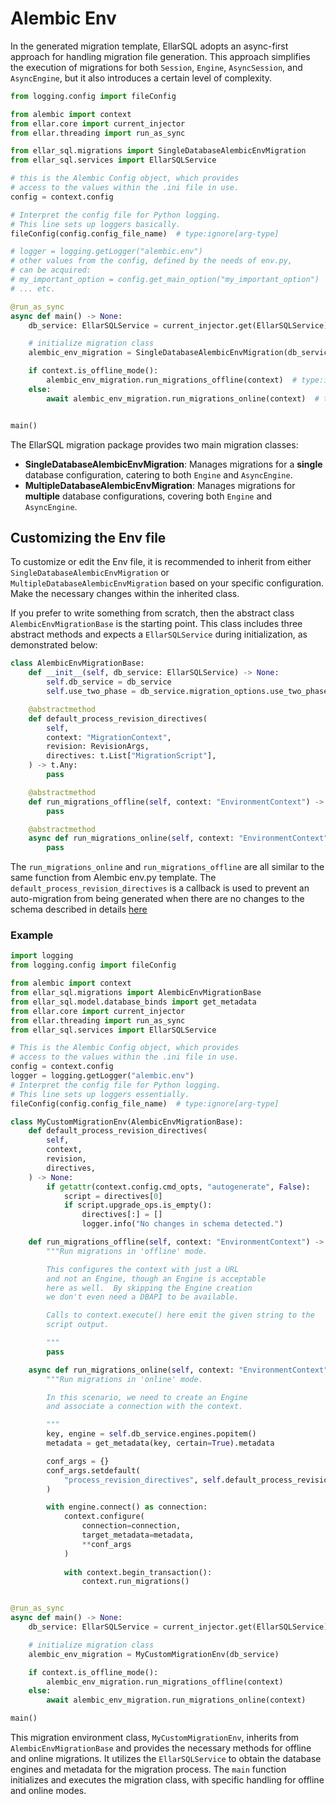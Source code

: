 # **Alembic Env**

In the generated migration template, EllarSQL adopts an async-first approach for handling migration file generation. 
This approach simplifies the execution of migrations for both `Session`, `Engine`, `AsyncSession`, and `AsyncEngine`, 
but it also introduces a certain level of complexity.

```python
from logging.config import fileConfig

from alembic import context
from ellar.core import current_injector
from ellar.threading import run_as_sync

from ellar_sql.migrations import SingleDatabaseAlembicEnvMigration
from ellar_sql.services import EllarSQLService

# this is the Alembic Config object, which provides
# access to the values within the .ini file in use.
config = context.config

# Interpret the config file for Python logging.
# This line sets up loggers basically.
fileConfig(config.config_file_name)  # type:ignore[arg-type]

# logger = logging.getLogger("alembic.env")
# other values from the config, defined by the needs of env.py,
# can be acquired:
# my_important_option = config.get_main_option("my_important_option")
# ... etc.

@run_as_sync
async def main() -> None:
    db_service: EllarSQLService = current_injector.get(EllarSQLService)

    # initialize migration class
    alembic_env_migration = SingleDatabaseAlembicEnvMigration(db_service)

    if context.is_offline_mode():
        alembic_env_migration.run_migrations_offline(context)  # type:ignore[arg-type]
    else:
        await alembic_env_migration.run_migrations_online(context)  # type:ignore[arg-type]


main()
```

The EllarSQL migration package provides two main migration classes:

- **SingleDatabaseAlembicEnvMigration**: Manages migrations for a **single** database configuration, catering to both `Engine` and `AsyncEngine`.
- **MultipleDatabaseAlembicEnvMigration**: Manages migrations for **multiple** database configurations, covering both `Engine` and `AsyncEngine`.

## **Customizing the Env file**

To customize or edit the Env file, it is recommended to inherit from either `SingleDatabaseAlembicEnvMigration` or `MultipleDatabaseAlembicEnvMigration` based on your specific configuration. Make the necessary changes within the inherited class.

If you prefer to write something from scratch, then the abstract class `AlembicEnvMigrationBase` is the starting point. This class includes three abstract methods and expects a `EllarSQLService` during initialization, as demonstrated below:

```python
class AlembicEnvMigrationBase:
    def __init__(self, db_service: EllarSQLService) -> None:
        self.db_service = db_service
        self.use_two_phase = db_service.migration_options.use_two_phase

    @abstractmethod
    def default_process_revision_directives(
        self,
        context: "MigrationContext",
        revision: RevisionArgs,
        directives: t.List["MigrationScript"],
    ) -> t.Any:
        pass

    @abstractmethod
    def run_migrations_offline(self, context: "EnvironmentContext") -> None:
        pass

    @abstractmethod
    async def run_migrations_online(self, context: "EnvironmentContext") -> None:
        pass
```

The `run_migrations_online` and `run_migrations_offline` are all similar to the same function from Alembic env.py template.
The `default_process_revision_directives` is a callback is used to prevent an auto-migration from being generated 
when there are no changes to the schema described in details [here](http://alembic.zzzcomputing.com/en/latest/cookbook.html)

### Example
```python
import logging
from logging.config import fileConfig

from alembic import context
from ellar_sql.migrations import AlembicEnvMigrationBase
from ellar_sql.model.database_binds import get_metadata
from ellar.core import current_injector
from ellar.threading import run_as_sync
from ellar_sql.services import EllarSQLService

# This is the Alembic Config object, which provides
# access to the values within the .ini file in use.
config = context.config
logger = logging.getLogger("alembic.env")
# Interpret the config file for Python logging.
# This line sets up loggers essentially.
fileConfig(config.config_file_name)  # type:ignore[arg-type]

class MyCustomMigrationEnv(AlembicEnvMigrationBase):
    def default_process_revision_directives(
        self,
        context,
        revision,
        directives,
    ) -> None:
        if getattr(context.config.cmd_opts, "autogenerate", False):
            script = directives[0]
            if script.upgrade_ops.is_empty():
                directives[:] = []
                logger.info("No changes in schema detected.")

    def run_migrations_offline(self, context: "EnvironmentContext") -> None:
        """Run migrations in 'offline' mode.

        This configures the context with just a URL
        and not an Engine, though an Engine is acceptable
        here as well.  By skipping the Engine creation
        we don't even need a DBAPI to be available.

        Calls to context.execute() here emit the given string to the
        script output.

        """
        pass

    async def run_migrations_online(self, context: "EnvironmentContext") -> None:
        """Run migrations in 'online' mode.

        In this scenario, we need to create an Engine
        and associate a connection with the context.

        """
        key, engine = self.db_service.engines.popitem()
        metadata = get_metadata(key, certain=True).metadata

        conf_args = {}
        conf_args.setdefault(
            "process_revision_directives", self.default_process_revision_directives
        )

        with engine.connect() as connection:
            context.configure(
                connection=connection,
                target_metadata=metadata,
                **conf_args
            )
    
            with context.begin_transaction():
                context.run_migrations()


@run_as_sync
async def main() -> None:
    db_service: EllarSQLService = current_injector.get(EllarSQLService)

    # initialize migration class
    alembic_env_migration = MyCustomMigrationEnv(db_service)

    if context.is_offline_mode():
        alembic_env_migration.run_migrations_offline(context)
    else:
        await alembic_env_migration.run_migrations_online(context)

main()
```

This migration environment class, `MyCustomMigrationEnv`, inherits from `AlembicEnvMigrationBase` 
and provides the necessary methods for offline and online migrations. 
It utilizes the `EllarSQLService` to obtain the database engines and metadata for the migration process. 
The `main` function initializes and executes the migration class, with specific handling for offline and online modes.
